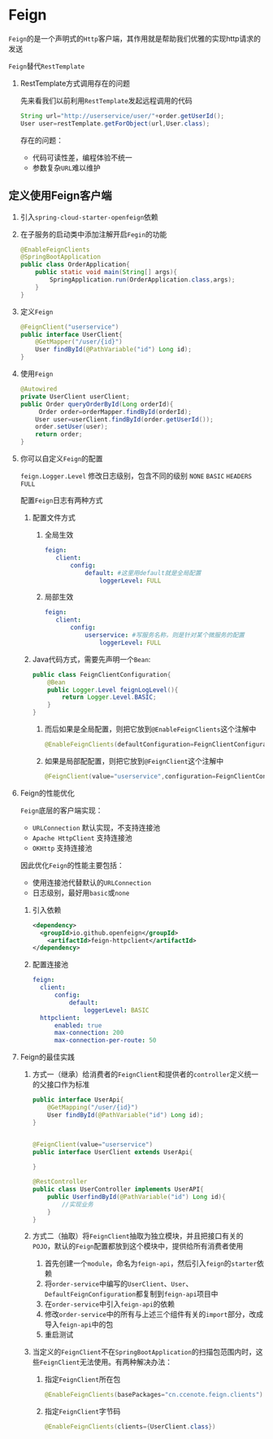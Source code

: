 # Feign

`Feign`的是一个声明式的`Http`客户端，其作用就是帮助我们优雅的实现http请求的发送

`Feign`替代`RestTemplate`

1. RestTemplate方式调用存在的问题

   先来看我们以前利用`RestTemplate`发起远程调用的代码

   ``` java
   String url="http://userservice/user/"+order.getUserId();
   User user=restTemplate.getForObject(url,User.class);
   ```

   存在的问题：

   - 代码可读性差，编程体验不统一
   - 参数复杂`URL`难以维护

## 定义使用Feign客户端

1. 引入`spring-cloud-starter-openfeign`依赖

2. 在子服务的启动类中添加注解开启`Fegin`的功能

   ``` java
   @EnableFeignClients
   @SpringBootApplication
   public class OrderApplication{
       public static void main(String[] args){
           SpringApplication.run(OrderApplication.class,args);
       }
   }
   ```

3. 定义`Feign`

   ``` java
   @FeignClient("userservice")
   public interface UserClient{
       @GetMapper("/user/{id}")
       User findById(@PathVariable("id") Long id);
   }
   ```

4. 使用`Feign`

   ``` java
   @Autowired
   private UserClient userClient;
   public Order queryOrderById(Long orderId){
      	Order order=orderMapper.findById(orderId);
       User user=userClient.findById(order.getUserId());
       order.setUser(user);
       return order;
   }
   
   ```

5. 你可以自定义`Feign`的配置

   `feign.Logger.Level` 修改日志级别，包含不同的级别 `NONE` `BASIC` `HEADERS` `FULL`

   配置`Feign`日志有两种方式

   1. 配置文件方式

      1. 全局生效

         ``` yaml
         feign:
         	client:
         		config:
         			default: #这里用default就是全局配置
         				loggerLevel: FULL
         ```

      2. 局部生效

         ``` yaml
         feign:
         	client:
         		config:
         			userservice: #写服务名称，则是针对某个微服务的配置
         				loggerLevel: FULL
         ```

   2. Java代码方式，需要先声明一个`Bean`:

      ``` java
      public class FeignClientConfiguration{
          @Bean
          public Logger.Level feignLogLevel(){
              return Logger.Level.BASIC;
          }
      }
      ```

      1. 而后如果是全局配置，则把它放到`@EnableFeignClients`这个注解中

         ``` java
         @EnableFeignClients(defaultConfiguration=FeignClientConfiguration.class)
         ```

      2. 如果是局部配配置，则把它放到`@FeignClient`这个注解中

         ``` java
         @FeignClient(value="userservice",configuration=FeignClientConfiguration.class)
         ```

6. Feign的性能优化

   `Feign`底层的客户端实现：

   - `URLConnection` 默认实现，不支持连接池
   - `Apache HttpClient` 支持连接池
   - `OKHttp` 支持连接池

   因此优化`Feign`的性能主要包括：

   - 使用连接池代替默认的`URLConnection`
   - 日志级别，最好用`basic`或`none`

   1. 引入依赖

      ``` xml
      <dependency>
      	<groupId>io.github.openfeign</groupId>
          <artifactId>feign-httpclient</artifactId>
      </dependency>
      ```

   2. 配置连接池

      ``` yaml
      feign:
      	client:
      		config:
      			default:
      				loggerLevel: BASIC
      	httpclient:
      		enabled: true
      		max-connection: 200
      		max-connection-per-route: 50
      ```

7. Feign的最佳实践

   1. 方式一（继承）给消费者的`FeignClient`和提供者的`controller`定义统一的父接口作为标准

      ``` java
      public interface UserApi{
          @GetMapping("/user/{id}")
          User findById(@PathVariable("id") Long id);
      }
      
      
      @FeignClient(value="userservice")
      public interface UserClient extends UserApi{
          
      }
      
      @RestController
      public class UserController implements UserAPI{
          public UserfindById(@PathVariable("id") Long id){
              //实现业务
          }
      }
      ```

   2. 方式二（抽取）将`FeignClient`抽取为独立模块，并且把接口有关的`POJO`，默认的`Feign`配置都放到这个模块中，提供给所有消费者使用

      1. 首先创建一个`module`，命名为`feign-api`，然后引入`feign`的`starter`依赖 
      2. 将`order-service`中编写的`UserClient`、`User`、`DefaultFeignConfiguration`都复制到`feign-api`项目中
      3. 在`order-service`中引入`feign-api`的依赖
      4. 修改`order-service`中的所有与上述三个组件有关的`import`部分，改成导入`feign-api`中的包
      5. 重启测试

   3. 当定义的`FeignClient`不在`SpringBootApplication`的扫描包范围内时，这些`FeignClient`无法使用。有两种解决办法：

      1. 指定`FeignClient`所在包

         ``` java
         @EnableFeignClients(basePackages="cn.ccenote.feign.clients")
         ```

      2. 指定`FeignClient`字节码

         ``` java
         @EnableFeignClients(clients={UserClient.class})
         ```
